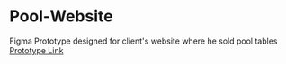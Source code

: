# Pool-Website
Figma Prototype designed for client's website where he sold pool tables <br />
[Prototype Link](https://www.figma.com/proto/RLp5ZHwCZoHh9VCNI6zq9C/R.D-Lights?node-id=0-1&t=3GuaqWwzLKXDdRfF-1)
